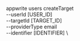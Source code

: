 appwrite users createTarget \
        --userId [USER_ID] \
        --targetId [TARGET_ID] \
        --providerType email \
        --identifier [IDENTIFIER] \


